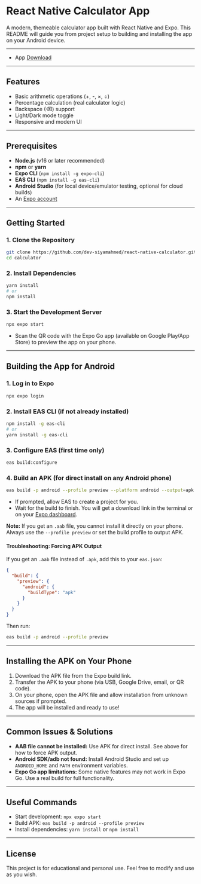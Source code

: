 # React Native Calculator App

A modern, themeable calculator app built with React Native and Expo. This README will guide you from project setup to building and installing the app on your Android device.

---

- App [Download](https://expo.dev/accounts/dev.siyam/projects/calculator/builds/57feada9-0d13-4a85-8367-b6df300e72ca)

---

## Features
- Basic arithmetic operations (+, -, ×, ÷)
- Percentage calculation (real calculator logic)
- Backspace (⌫) support
- Light/Dark mode toggle
- Responsive and modern UI

---

## Prerequisites
- **Node.js** (v16 or later recommended)
- **npm** or **yarn**
- **Expo CLI** (`npm install -g expo-cli`)
- **EAS CLI** (`npm install -g eas-cli`)
- **Android Studio** (for local device/emulator testing, optional for cloud builds)
- An [Expo account](https://expo.dev/signup)

---

## Getting Started

### 1. Clone the Repository
```sh
git clone https://github.com/dev-siyamahmed/react-native-calculator.git
cd calculator
```

### 2. Install Dependencies
```sh
yarn install
# or
npm install
```

### 3. Start the Development Server
```sh
npx expo start
```
- Scan the QR code with the Expo Go app (available on Google Play/App Store) to preview the app on your phone.

---

## Building the App for Android

### 1. Log in to Expo
```sh
npx expo login
```

### 2. Install EAS CLI (if not already installed)
```sh
npm install -g eas-cli
# or 
yarn install -g eas-cli
```

### 3. Configure EAS (first time only)
```sh
eas build:configure
```

### 4. Build an APK (for direct install on any Android phone)
```sh
eas build -p android --profile preview --platform android --output=apk
```
- If prompted, allow EAS to create a project for you.
- Wait for the build to finish. You will get a download link in the terminal or on your [Expo dashboard](https://expo.dev/accounts/).

**Note:** If you get an `.aab` file, you cannot install it directly on your phone. Always use the `--profile preview` or set the build profile to output APK.

#### Troubleshooting: Forcing APK Output
If you get an `.aab` file instead of `.apk`, add this to your `eas.json`:
```json
{
  "build": {
    "preview": {
      "android": {
        "buildType": "apk"
      }
    }
  }
}
```
Then run:
```sh
eas build -p android --profile preview
```

---

## Installing the APK on Your Phone
1. Download the APK file from the Expo build link.
2. Transfer the APK to your phone (via USB, Google Drive, email, or QR code).
3. On your phone, open the APK file and allow installation from unknown sources if prompted.
4. The app will be installed and ready to use!

---

## Common Issues & Solutions
- **AAB file cannot be installed:** Use APK for direct install. See above for how to force APK output.
- **Android SDK/adb not found:** Install Android Studio and set up `ANDROID_HOME` and `PATH` environment variables.
- **Expo Go app limitations:** Some native features may not work in Expo Go. Use a real build for full functionality.

---

## Useful Commands
- Start development: `npx expo start`
- Build APK: `eas build -p android --profile preview`
- Install dependencies: `yarn install` or `npm install`

---

## License
This project is for educational and personal use. Feel free to modify and use as you wish. 